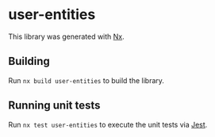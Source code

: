 # user-entities

This library was generated with [Nx](https://nx.dev).

## Building

Run `nx build user-entities` to build the library.

## Running unit tests

Run `nx test user-entities` to execute the unit tests via [Jest](https://jestjs.io).
